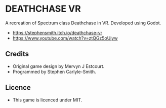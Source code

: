 # DEATHCHASE VR

A recreation of Spectrum class Deathchase in VR.  Developed using Godot.

* https://stephensmith.itch.io/deathchase-vr
* https://www.youtube.com/watch?v=ztQGz5oUiyw

## Credits
* Original game design by Mervyn J Estcourt.
* Programmed by Stephen Carlyle-Smith.


## Licence
* This game is licenced under MIT.

